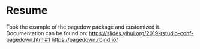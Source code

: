 # Resume

Took the example of the pagedow package and customized it. Documentation can be found on:
https://slides.yihui.org/2019-rstudio-conf-pagedown.html#1
https://pagedown.rbind.io/
